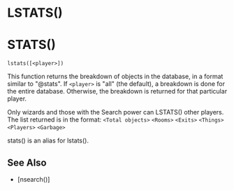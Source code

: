# LSTATS()
# STATS()
`lstats([<player>])`

  This function returns the breakdown of objects in the database, in a format similar to "@stats". If `<player>` is "all" (the default), a breakdown is done for the entire database. Otherwise, the breakdown is returned for that particular player.

  Only wizards and those with the Search power can LSTATS() other players. The list returned is in the format:
  `<Total objects>` `<Rooms>` `<Exits>` `<Things>` `<Players>` `<Garbage>`

  stats() is an alias for lstats().

## See Also
- [nsearch()]

